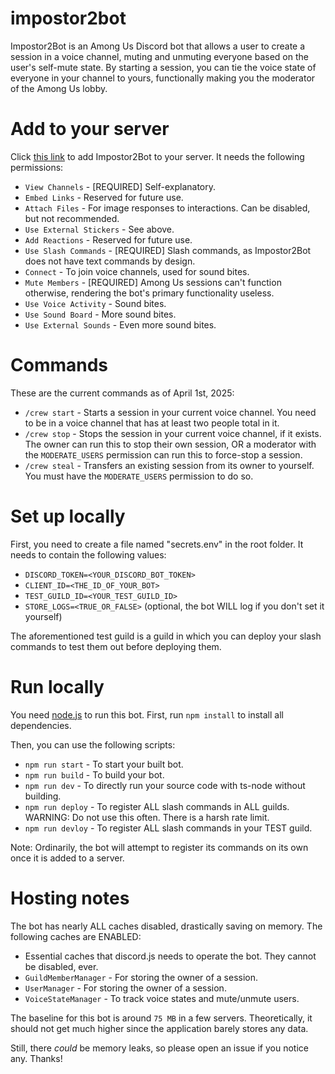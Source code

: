 # impostor2bot

Impostor2Bot is an Among Us Discord bot that allows a user to create a session in a voice channel, muting and unmuting everyone based on the user's self-mute state. By starting a session, you can tie the voice state of everyone in your channel to yours, functionally making you the moderator of the Among Us lobby.

# Add to your server
Click [this link](https://discord.com/oauth2/authorize?client_id=539071732129202176&permissions=39722046243904&integration_type=0&scope=bot) to add Impostor2Bot to your server. It needs the following permissions:

- `View Channels` - [REQUIRED] Self-explanatory.
- `Embed Links` - Reserved for future use.
- `Attach Files` - For image responses to interactions. Can be disabled, but not recommended.
- `Use External Stickers` - See above.
- `Add Reactions` - Reserved for future use.
- `Use Slash Commands` - [REQUIRED] Slash commands, as Impostor2Bot does not have text commands by design.
- `Connect` - To join voice channels, used for sound bites.
- `Mute Members` - [REQUIRED] Among Us sessions can't function otherwise, rendering the bot's primary functionality useless.
- `Use Voice Activity` - Sound bites.
- `Use Sound Board` - More sound bites.
- `Use External Sounds` - Even more sound bites.

# Commands
These are the current commands as of April 1st, 2025:

- `/crew start` - Starts a session in your current voice channel. You need to be in a voice channel that has at least two people total in it.
- `/crew stop` - Stops the session in your current voice channel, if it exists. The owner can run this to stop their own session, OR a moderator with the `MODERATE_USERS` permission can run this to force-stop a session.
- `/crew steal` - Transfers an existing session from its owner to yourself. You must have the `MODERATE_USERS` permission to do so.

# Set up locally
First, you need to create a file named "secrets.env" in the root folder. It needs to contain the following values:

- `DISCORD_TOKEN=<YOUR_DISCORD_BOT_TOKEN>`
- `CLIENT_ID=<THE_ID_OF_YOUR_BOT>`
- `TEST_GUILD_ID=<YOUR_TEST_GUILD_ID>`
- `STORE_LOGS=<TRUE_OR_FALSE>` (optional, the bot WILL log if you don't set it yourself)

The aforementioned test guild is a guild in which you can deploy your slash commands to test them out before deploying them.

# Run locally
You need [node.js](https://nodejs.org) to run this bot. First, run `npm install` to install all dependencies.

Then, you can use the following scripts:

- `npm run start` - To start your built bot.
- `npm run build` - To build your bot.
- `npm run dev` - To directly run your source code with ts-node without building.
- `npm run deploy` - To register ALL slash commands in ALL guilds. WARNING: Do not use this often. There is a harsh rate limit.
- `npm run devloy` - To register ALL slash commands in your TEST guild.

Note: Ordinarily, the bot will attempt to register its commands on its own once it is added to a server.

# Hosting notes
The bot has nearly ALL caches disabled, drastically saving on memory. The following caches are ENABLED:

- Essential caches that discord.js needs to operate the bot. They cannot be disabled, ever.
- `GuildMemberManager` - For storing the owner of a session.
- `UserManager` - For storing the owner of a session.
- `VoiceStateManager` - To track voice states and mute/unmute users.

The baseline for this bot is around `75 MB` in a few servers. Theoretically, it should not get much higher since the application barely stores any data.

Still, there *could* be memory leaks, so please open an issue if you notice any. Thanks!